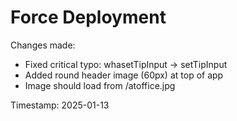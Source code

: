 # Force Deployment

Changes made:
- Fixed critical typo: whasetTipInput -> setTipInput
- Added round header image (60px) at top of app
- Image should load from /atoffice.jpg

Timestamp: 2025-01-13

